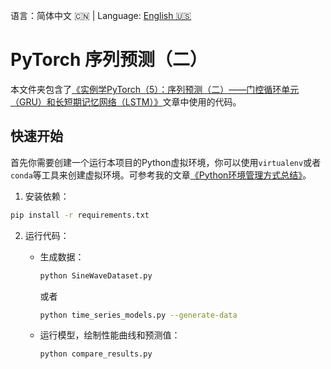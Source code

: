 语言：简体中文 🇨🇳 | Language: [English 🇺🇸](README.en.md)

# PyTorch 序列预测（二）

本文件夹包含了[《实例学PyTorch（5）：序列预测（二）——门控循环单元（GRU）和长短期记忆网络（LSTM）》](https://jinli.io/p/%E5%AE%9E%E4%BE%8B%E5%AD%A6pytorch5%E5%BA%8F%E5%88%97%E9%A2%84%E6%B5%8B%E4%BA%8C%E9%97%A8%E6%8E%A7%E5%BE%AA%E7%8E%AF%E5%8D%95%E5%85%83gru%E5%92%8C%E9%95%BF%E7%9F%AD%E6%9C%9F%E8%AE%B0%E5%BF%86%E7%BD%91%E7%BB%9Clstm/)文章中使用的代码。

## 快速开始

首先你需要创建一个运行本项目的Python虚拟环境，你可以使用`virtualenv`或者`conda`等工具来创建虚拟环境。可参考我的文章[《Python环境管理方式总结》](https://jinli.io/p/python%E7%8E%AF%E5%A2%83%E7%AE%A1%E7%90%86%E6%96%B9%E5%BC%8F%E6%80%BB%E7%BB%93/)。

1. 安装依赖：

```bash
pip install -r requirements.txt
```

2. 运行代码：

    - 生成数据：
    
        ```bash
        python SineWaveDataset.py
        ```

        或者

        ```bash
        python time_series_models.py --generate-data
        ```
    
    - 运行模型，绘制性能曲线和预测值：
    
        ```bash
        python compare_results.py
        ```